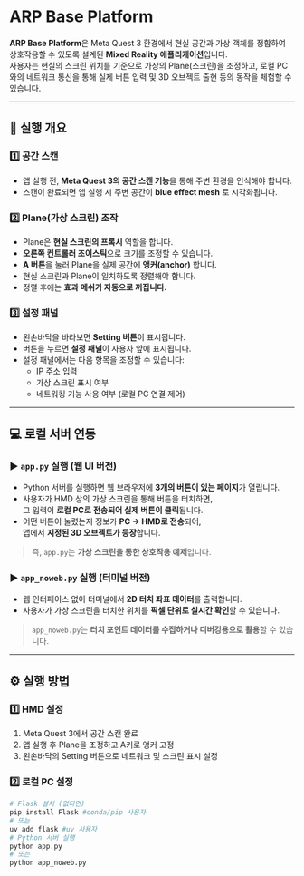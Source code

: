 # ARP Base Platform

**ARP Base Platform**은 Meta Quest 3 환경에서 현실 공간과 가상 객체를 정합하여 상호작용할 수 있도록 설계된 **Mixed Reality 애플리케이션**입니다.  
사용자는 현실의 스크린 위치를 기준으로 가상의 Plane(스크린)을 조정하고, 로컬 PC와의 네트워크 통신을 통해 실제 버튼 입력 및 3D 오브젝트 출현 등의 동작을 체험할 수 있습니다.

---

## 🏁 실행 개요

### 1️⃣ 공간 스캔
- 앱 실행 전, **Meta Quest 3의 공간 스캔 기능**을 통해 주변 환경을 인식해야 합니다.
- 스캔이 완료되면 앱 실행 시 주변 공간이 **blue effect mesh** 로 시각화됩니다.

### 2️⃣ Plane(가상 스크린) 조작
- Plane은 **현실 스크린의 프록시** 역할을 합니다.
- **오른쪽 컨트롤러 조이스틱**으로 크기를 조정할 수 있습니다.
- **A 버튼**을 눌러 Plane을 실제 공간에 **앵커(anchor)** 합니다.
- 현실 스크린과 Plane이 일치하도록 정렬해야 합니다.
- 정렬 후에는 **효과 메쉬가 자동으로 꺼집니다.**

### 3️⃣ 설정 패널
- 왼손바닥을 바라보면 **Setting 버튼**이 표시됩니다.  
- 버튼을 누르면 **설정 패널**이 사용자 앞에 표시됩니다.
- 설정 패널에서는 다음 항목을 조정할 수 있습니다:
  - IP 주소 입력  
  - 가상 스크린 표시 여부  
  - 네트워킹 기능 사용 여부 (로컬 PC 연결 제어)

---

## 💻 로컬 서버 연동

### ▶ `app.py` 실행 (웹 UI 버전)
- Python 서버를 실행하면 웹 브라우저에 **3개의 버튼이 있는 페이지**가 열립니다.
- 사용자가 HMD 상의 가상 스크린을 통해 버튼을 터치하면,  
  그 입력이 **로컬 PC로 전송되어 실제 버튼이 클릭**됩니다.
- 어떤 버튼이 눌렸는지 정보가 **PC → HMD로 전송**되어,  
  앱에서 **지정된 3D 오브젝트가 등장**합니다.

> 즉, `app.py`는 **가상 스크린을 통한 상호작용 예제**입니다.

### ▶ `app_noweb.py` 실행 (터미널 버전)
- 웹 인터페이스 없이 터미널에서 **2D 터치 좌표 데이터**를 출력합니다.
- 사용자가 가상 스크린을 터치한 위치를 **픽셀 단위로 실시간 확인**할 수 있습니다.

> `app_noweb.py`는 **터치 포인트 데이터를 수집하거나 디버깅용으로 활용**할 수 있습니다.

---

## ⚙️ 실행 방법

### 1️⃣ HMD 설정
1. Meta Quest 3에서 공간 스캔 완료  
2. 앱 실행 후 Plane을 조정하고 A키로 앵커 고정  
3. 왼손바닥의 Setting 버튼으로 네트워크 및 스크린 표시 설정

### 2️⃣ 로컬 PC 설정
```bash
# Flask 설치 (없다면)
pip install Flask #conda/pip 사용자
# 또는
uv add flask #uv 사용자
# Python 서버 실행
python app.py
# 또는
python app_noweb.py
